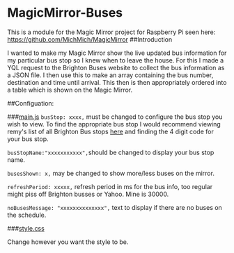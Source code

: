 # MagicMirror-Buses
This is a module for the Magic Mirror project for Raspberry Pi seen here: https://github.com/MichMich/MagicMirror
##Introduction

I wanted to make my Magic Mirror show the live updated bus information for my particular bus stop so I knew when to leave the house.
For this I made a YQL request to the Brighton Buses website to collect the bus information as a JSON file. 
I then use this to make an array containing the bus number, destination and time until arrival.
This then is then appropriately ordered into a table which is shown on the Magic Mirror.

##Configuation:

###[main.js](modules/brightonBuses/main.js)
`busStop: xxxx,` must be changed to configure the bus stop you wish to view. To find the appropriate bus stop I would recommend viewing remy's list of all Brighton Bus stops [here](https://github.com/remy/brighton-buses/blob/master/data/all_stops.kml) and finding the 4 digit code for your bus stop.

`busStopName:"xxxxxxxxxxx",`should be changed to display your bus stop name.

`busesShown: x,` may be changed to show more/less buses on the mirror.

`refreshPeriod: xxxxx,` refresh period in ms for the bus info, too regular might piss off Brighton busses or Yahoo. Mine is 30000.

`noBusesMessage: "xxxxxxxxxxxxxx",` text to display if there are no buses on the schedule.

###[style.css](modules/brightonBuses/style.css)

Change however you want the style to be.
